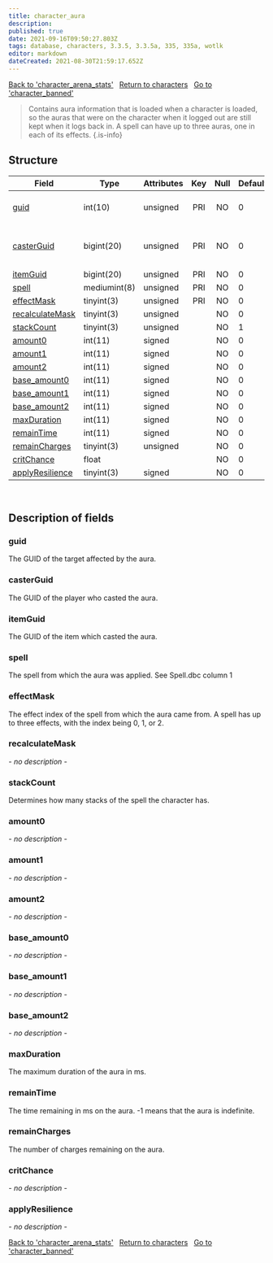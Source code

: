 ```yaml
---
title: character_aura
description: 
published: true
date: 2021-09-16T09:50:27.803Z
tags: database, characters, 3.3.5, 3.3.5a, 335, 335a, wotlk
editor: markdown
dateCreated: 2021-08-30T21:59:17.652Z
---
```


<a href="https://trinitycore.info/en/database/335/characters/character_arena_stats" class="mt-5 v-btn v-btn--depressed v-btn--flat v-btn--outlined theme--light v-size--default darkblue--text text--lighten-3"><span class="v-btn__content"><i aria-hidden="true" class="v-icon notranslate v-icon--left mdi mdi-arrow-left theme--light"></i><span>Back to 'character_arena_stats'</span></span></a>&nbsp;&nbsp;&nbsp;<a href="https://trinitycore.info/en/database/335/characters/home" class="mt-5 v-btn v-btn--depressed v-btn--flat v-btn--outlined theme--light v-size--default darkblue--text text--lighten-3"><span class="v-btn__content"><i aria-hidden="true" class="v-icon notranslate v-icon--left mdi mdi-home-outline theme--light"></i><span>Return to characters</span></span></a>&nbsp;&nbsp;&nbsp;<a href="https://trinitycore.info/en/database/335/characters/character_banned" class="mt-5 v-btn v-btn--depressed v-btn--flat v-btn--outlined theme--light v-size--default darkblue--text text--lighten-3"><span class="v-btn__content"><span>Go to 'character_banned'</span><i aria-hidden="true" class="v-icon notranslate v-icon--right mdi mdi-arrow-right theme--light"></i></span></a>

> Contains aura information that is loaded when a character is loaded, so the auras that were on the character when it logged out are still kept when it logs back in. A spell can have up to three auras, one in each of its effects.
{.is-info}


## Structure

| Field | Type | Attributes | Key | Null | Default | Extra | Comment |
| --- | --- | --- | :---: | :---: | --- | --- | --- |
| [guid](#guid) | int(10) | unsigned | PRI | NO | 0 |  | Global Unique Identifier |
| [casterGuid](#casterguid) | bigint(20) | unsigned | PRI | NO | 0 |  | Full Global Unique Identifier |
| [itemGuid](#itemguid) | bigint(20) | unsigned | PRI | NO | 0 |  |  |
| [spell](#spell) | mediumint(8) | unsigned | PRI | NO | 0 |  |  |
| [effectMask](#effectmask) | tinyint(3) | unsigned | PRI | NO | 0 |  |  |
| [recalculateMask](#recalculatemask) | tinyint(3) | unsigned |  | NO | 0 |  |  |
| [stackCount](#stackcount) | tinyint(3) | unsigned |  | NO | 1 |  |  |
| [amount0](#amount0) | int(11) | signed |  | NO | 0 |  |  |
| [amount1](#amount1) | int(11) | signed |  | NO | 0 |  |  |
| [amount2](#amount2) | int(11) | signed |  | NO | 0 |  |  |
| [base_amount0](#base_amount0) | int(11) | signed |  | NO | 0 |  |  |
| [base_amount1](#base_amount1) | int(11) | signed |  | NO | 0 |  |  |
| [base_amount2](#base_amount2) | int(11) | signed |  | NO | 0 |  |  |
| [maxDuration](#maxduration) | int(11) | signed |  | NO | 0 |  |  |
| [remainTime](#remaintime) | int(11) | signed |  | NO | 0 |  |  |
| [remainCharges](#remaincharges) | tinyint(3) | unsigned |  | NO | 0 |  |  |
| [critChance](#critchance) | float |  |  | NO | 0 |  |  |
| [applyResilience](#applyresilience) | tinyint(3) | signed |  | NO | 0 |  |  |
&nbsp;
## Description of fields

### guid
The GUID of the target affected by the aura.
&nbsp;

### casterGuid
The GUID of the player who casted the aura. 
&nbsp;

### itemGuid
The GUID of the item which casted the aura. 
&nbsp;

### spell
The spell from which the aura was applied. 
See Spell.dbc column 1
&nbsp;

### effectMask
The effect index of the spell from which the aura came from. A spell has up to three effects, with the index being 0, 1, or 2.
&nbsp;

### recalculateMask
*- no description -*
&nbsp;

### stackCount
Determines how many stacks of the spell the character has.
&nbsp;

### amount0
*- no description -*
&nbsp;

### amount1
*- no description -*
&nbsp;

### amount2
*- no description -*
&nbsp;

### base_amount0
*- no description -*
&nbsp;

### base_amount1
*- no description -*
&nbsp;

### base_amount2
*- no description -*
&nbsp;

### maxDuration
The maximum duration of the aura in ms.
&nbsp;

### remainTime
The time remaining in ms on the aura. -1 means that the aura is indefinite.
&nbsp;

### remainCharges
The number of charges remaining on the aura.
&nbsp;

### critChance
*- no description -*
&nbsp;

### applyResilience
*- no description -*
&nbsp;

<a href="https://trinitycore.info/en/database/335/characters/character_arena_stats" class="mt-5 v-btn v-btn--depressed v-btn--flat v-btn--outlined theme--light v-size--default darkblue--text text--lighten-3"><span class="v-btn__content"><i aria-hidden="true" class="v-icon notranslate v-icon--left mdi mdi-arrow-left theme--light"></i><span>Back to 'character_arena_stats'</span></span></a>&nbsp;&nbsp;&nbsp;<a href="https://trinitycore.info/en/database/335/characters/home" class="mt-5 v-btn v-btn--depressed v-btn--flat v-btn--outlined theme--light v-size--default darkblue--text text--lighten-3"><span class="v-btn__content"><i aria-hidden="true" class="v-icon notranslate v-icon--left mdi mdi-home-outline theme--light"></i><span>Return to characters</span></span></a>&nbsp;&nbsp;&nbsp;<a href="https://trinitycore.info/en/database/335/characters/character_banned" class="mt-5 v-btn v-btn--depressed v-btn--flat v-btn--outlined theme--light v-size--default darkblue--text text--lighten-3"><span class="v-btn__content"><span>Go to 'character_banned'</span><i aria-hidden="true" class="v-icon notranslate v-icon--right mdi mdi-arrow-right theme--light"></i></span></a>


